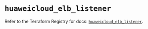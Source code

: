 # `huaweicloud_elb_listener`

Refer to the Terraform Registry for docs: [`huaweicloud_elb_listener`](https://registry.terraform.io/providers/huaweicloud/huaweicloud/1.71.1/docs/resources/elb_listener).
